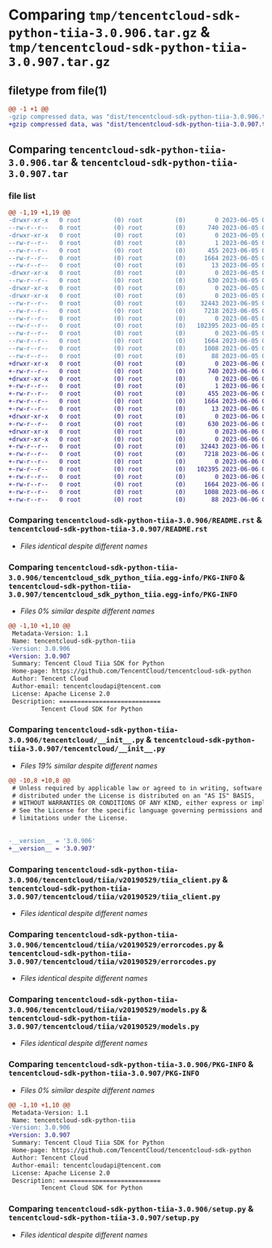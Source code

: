 # Comparing `tmp/tencentcloud-sdk-python-tiia-3.0.906.tar.gz` & `tmp/tencentcloud-sdk-python-tiia-3.0.907.tar.gz`

## filetype from file(1)

```diff
@@ -1 +1 @@
-gzip compressed data, was "dist/tencentcloud-sdk-python-tiia-3.0.906.tar", last modified: Mon Jun  5 00:44:33 2023, max compression
+gzip compressed data, was "dist/tencentcloud-sdk-python-tiia-3.0.907.tar", last modified: Tue Jun  6 02:37:19 2023, max compression
```

## Comparing `tencentcloud-sdk-python-tiia-3.0.906.tar` & `tencentcloud-sdk-python-tiia-3.0.907.tar`

### file list

```diff
@@ -1,19 +1,19 @@
-drwxr-xr-x   0 root         (0) root         (0)        0 2023-06-05 00:44:33.000000 tencentcloud-sdk-python-tiia-3.0.906/
--rw-r--r--   0 root         (0) root         (0)      740 2023-06-05 00:44:33.000000 tencentcloud-sdk-python-tiia-3.0.906/README.rst
-drwxr-xr-x   0 root         (0) root         (0)        0 2023-06-05 00:44:33.000000 tencentcloud-sdk-python-tiia-3.0.906/tencentcloud_sdk_python_tiia.egg-info/
--rw-r--r--   0 root         (0) root         (0)        1 2023-06-05 00:44:33.000000 tencentcloud-sdk-python-tiia-3.0.906/tencentcloud_sdk_python_tiia.egg-info/dependency_links.txt
--rw-r--r--   0 root         (0) root         (0)      455 2023-06-05 00:44:33.000000 tencentcloud-sdk-python-tiia-3.0.906/tencentcloud_sdk_python_tiia.egg-info/SOURCES.txt
--rw-r--r--   0 root         (0) root         (0)     1664 2023-06-05 00:44:33.000000 tencentcloud-sdk-python-tiia-3.0.906/tencentcloud_sdk_python_tiia.egg-info/PKG-INFO
--rw-r--r--   0 root         (0) root         (0)       13 2023-06-05 00:44:33.000000 tencentcloud-sdk-python-tiia-3.0.906/tencentcloud_sdk_python_tiia.egg-info/top_level.txt
-drwxr-xr-x   0 root         (0) root         (0)        0 2023-06-05 00:44:33.000000 tencentcloud-sdk-python-tiia-3.0.906/tencentcloud/
--rw-r--r--   0 root         (0) root         (0)      630 2023-06-05 00:44:33.000000 tencentcloud-sdk-python-tiia-3.0.906/tencentcloud/__init__.py
-drwxr-xr-x   0 root         (0) root         (0)        0 2023-06-05 00:44:33.000000 tencentcloud-sdk-python-tiia-3.0.906/tencentcloud/tiia/
-drwxr-xr-x   0 root         (0) root         (0)        0 2023-06-05 00:44:33.000000 tencentcloud-sdk-python-tiia-3.0.906/tencentcloud/tiia/v20190529/
--rw-r--r--   0 root         (0) root         (0)    32443 2023-06-05 00:44:33.000000 tencentcloud-sdk-python-tiia-3.0.906/tencentcloud/tiia/v20190529/tiia_client.py
--rw-r--r--   0 root         (0) root         (0)     7218 2023-06-05 00:44:33.000000 tencentcloud-sdk-python-tiia-3.0.906/tencentcloud/tiia/v20190529/errorcodes.py
--rw-r--r--   0 root         (0) root         (0)        0 2023-06-05 00:44:33.000000 tencentcloud-sdk-python-tiia-3.0.906/tencentcloud/tiia/v20190529/__init__.py
--rw-r--r--   0 root         (0) root         (0)   102395 2023-06-05 00:44:33.000000 tencentcloud-sdk-python-tiia-3.0.906/tencentcloud/tiia/v20190529/models.py
--rw-r--r--   0 root         (0) root         (0)        0 2023-06-05 00:44:33.000000 tencentcloud-sdk-python-tiia-3.0.906/tencentcloud/tiia/__init__.py
--rw-r--r--   0 root         (0) root         (0)     1664 2023-06-05 00:44:33.000000 tencentcloud-sdk-python-tiia-3.0.906/PKG-INFO
--rw-r--r--   0 root         (0) root         (0)     1008 2023-06-05 00:44:33.000000 tencentcloud-sdk-python-tiia-3.0.906/setup.py
--rw-r--r--   0 root         (0) root         (0)       88 2023-06-05 00:44:33.000000 tencentcloud-sdk-python-tiia-3.0.906/setup.cfg
+drwxr-xr-x   0 root         (0) root         (0)        0 2023-06-06 02:37:19.000000 tencentcloud-sdk-python-tiia-3.0.907/
+-rw-r--r--   0 root         (0) root         (0)      740 2023-06-06 02:37:19.000000 tencentcloud-sdk-python-tiia-3.0.907/README.rst
+drwxr-xr-x   0 root         (0) root         (0)        0 2023-06-06 02:37:19.000000 tencentcloud-sdk-python-tiia-3.0.907/tencentcloud_sdk_python_tiia.egg-info/
+-rw-r--r--   0 root         (0) root         (0)        1 2023-06-06 02:37:19.000000 tencentcloud-sdk-python-tiia-3.0.907/tencentcloud_sdk_python_tiia.egg-info/dependency_links.txt
+-rw-r--r--   0 root         (0) root         (0)      455 2023-06-06 02:37:19.000000 tencentcloud-sdk-python-tiia-3.0.907/tencentcloud_sdk_python_tiia.egg-info/SOURCES.txt
+-rw-r--r--   0 root         (0) root         (0)     1664 2023-06-06 02:37:19.000000 tencentcloud-sdk-python-tiia-3.0.907/tencentcloud_sdk_python_tiia.egg-info/PKG-INFO
+-rw-r--r--   0 root         (0) root         (0)       13 2023-06-06 02:37:19.000000 tencentcloud-sdk-python-tiia-3.0.907/tencentcloud_sdk_python_tiia.egg-info/top_level.txt
+drwxr-xr-x   0 root         (0) root         (0)        0 2023-06-06 02:37:19.000000 tencentcloud-sdk-python-tiia-3.0.907/tencentcloud/
+-rw-r--r--   0 root         (0) root         (0)      630 2023-06-06 02:37:19.000000 tencentcloud-sdk-python-tiia-3.0.907/tencentcloud/__init__.py
+drwxr-xr-x   0 root         (0) root         (0)        0 2023-06-06 02:37:19.000000 tencentcloud-sdk-python-tiia-3.0.907/tencentcloud/tiia/
+drwxr-xr-x   0 root         (0) root         (0)        0 2023-06-06 02:37:19.000000 tencentcloud-sdk-python-tiia-3.0.907/tencentcloud/tiia/v20190529/
+-rw-r--r--   0 root         (0) root         (0)    32443 2023-06-06 02:37:19.000000 tencentcloud-sdk-python-tiia-3.0.907/tencentcloud/tiia/v20190529/tiia_client.py
+-rw-r--r--   0 root         (0) root         (0)     7218 2023-06-06 02:37:19.000000 tencentcloud-sdk-python-tiia-3.0.907/tencentcloud/tiia/v20190529/errorcodes.py
+-rw-r--r--   0 root         (0) root         (0)        0 2023-06-06 02:37:19.000000 tencentcloud-sdk-python-tiia-3.0.907/tencentcloud/tiia/v20190529/__init__.py
+-rw-r--r--   0 root         (0) root         (0)   102395 2023-06-06 02:37:19.000000 tencentcloud-sdk-python-tiia-3.0.907/tencentcloud/tiia/v20190529/models.py
+-rw-r--r--   0 root         (0) root         (0)        0 2023-06-06 02:37:19.000000 tencentcloud-sdk-python-tiia-3.0.907/tencentcloud/tiia/__init__.py
+-rw-r--r--   0 root         (0) root         (0)     1664 2023-06-06 02:37:19.000000 tencentcloud-sdk-python-tiia-3.0.907/PKG-INFO
+-rw-r--r--   0 root         (0) root         (0)     1008 2023-06-06 02:37:19.000000 tencentcloud-sdk-python-tiia-3.0.907/setup.py
+-rw-r--r--   0 root         (0) root         (0)       88 2023-06-06 02:37:19.000000 tencentcloud-sdk-python-tiia-3.0.907/setup.cfg
```

### Comparing `tencentcloud-sdk-python-tiia-3.0.906/README.rst` & `tencentcloud-sdk-python-tiia-3.0.907/README.rst`

 * *Files identical despite different names*

### Comparing `tencentcloud-sdk-python-tiia-3.0.906/tencentcloud_sdk_python_tiia.egg-info/PKG-INFO` & `tencentcloud-sdk-python-tiia-3.0.907/tencentcloud_sdk_python_tiia.egg-info/PKG-INFO`

 * *Files 0% similar despite different names*

```diff
@@ -1,10 +1,10 @@
 Metadata-Version: 1.1
 Name: tencentcloud-sdk-python-tiia
-Version: 3.0.906
+Version: 3.0.907
 Summary: Tencent Cloud Tiia SDK for Python
 Home-page: https://github.com/TencentCloud/tencentcloud-sdk-python
 Author: Tencent Cloud
 Author-email: tencentcloudapi@tencent.com
 License: Apache License 2.0
 Description: ============================
         Tencent Cloud SDK for Python
```

### Comparing `tencentcloud-sdk-python-tiia-3.0.906/tencentcloud/__init__.py` & `tencentcloud-sdk-python-tiia-3.0.907/tencentcloud/__init__.py`

 * *Files 19% similar despite different names*

```diff
@@ -10,8 +10,8 @@
 # Unless required by applicable law or agreed to in writing, software
 # distributed under the License is distributed on an "AS IS" BASIS,
 # WITHOUT WARRANTIES OR CONDITIONS OF ANY KIND, either express or implied.
 # See the License for the specific language governing permissions and
 # limitations under the License.
 
 
-__version__ = '3.0.906'
+__version__ = '3.0.907'
```

### Comparing `tencentcloud-sdk-python-tiia-3.0.906/tencentcloud/tiia/v20190529/tiia_client.py` & `tencentcloud-sdk-python-tiia-3.0.907/tencentcloud/tiia/v20190529/tiia_client.py`

 * *Files identical despite different names*

### Comparing `tencentcloud-sdk-python-tiia-3.0.906/tencentcloud/tiia/v20190529/errorcodes.py` & `tencentcloud-sdk-python-tiia-3.0.907/tencentcloud/tiia/v20190529/errorcodes.py`

 * *Files identical despite different names*

### Comparing `tencentcloud-sdk-python-tiia-3.0.906/tencentcloud/tiia/v20190529/models.py` & `tencentcloud-sdk-python-tiia-3.0.907/tencentcloud/tiia/v20190529/models.py`

 * *Files identical despite different names*

### Comparing `tencentcloud-sdk-python-tiia-3.0.906/PKG-INFO` & `tencentcloud-sdk-python-tiia-3.0.907/PKG-INFO`

 * *Files 0% similar despite different names*

```diff
@@ -1,10 +1,10 @@
 Metadata-Version: 1.1
 Name: tencentcloud-sdk-python-tiia
-Version: 3.0.906
+Version: 3.0.907
 Summary: Tencent Cloud Tiia SDK for Python
 Home-page: https://github.com/TencentCloud/tencentcloud-sdk-python
 Author: Tencent Cloud
 Author-email: tencentcloudapi@tencent.com
 License: Apache License 2.0
 Description: ============================
         Tencent Cloud SDK for Python
```

### Comparing `tencentcloud-sdk-python-tiia-3.0.906/setup.py` & `tencentcloud-sdk-python-tiia-3.0.907/setup.py`

 * *Files identical despite different names*

